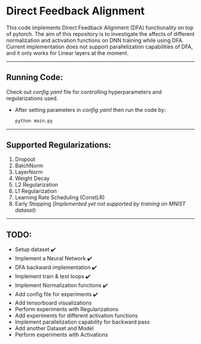 # Direct Feedback Alignment

This code implements Direct Feedback Alignment (DFA) functionality on top of pytorch. The aim of this repository is to investigate the affects of different normalization and activation functions on DNN training while using DFA. Current implementation does not support parallelization capabilities of DFA, and it only works for Linear layers at the moment.

---

## Running Code:

Check out _config.yaml_ file for controlling hyperparameters and regularizations used.

- After setting parameters in _config.yaml_ then run the code by:
  ```bash
  python main.py
  ```

---

## Supported Regularizations:

1. Dropout
2. BatchNorm
3. LayerNorm
4. Weight Decay
5. L2 Regularization
6. L1 Regularization
7. Learning Rate Scheduling (ConstLR)
8. Early Stopping (_Implemented yet not supported by training on MNIST dataset_)

---

## TODO:

- Setup dataset :heavy_check_mark:
- Implement a Neural Network :heavy_check_mark:
- DFA backward implementation :heavy_check_mark:
- Implement train & test loops :heavy_check_mark:
- Implement Normalization functions :heavy_check_mark:
- Add config file for experiments :heavy_check_mark:
- Add tensorboard visualizations
- Perform experiments with Regularizations
- Add experiments for different activation functions
- Implement parallelization capability for backward pass
- Add another Dataset and Model
- Perform experiments with Activations

